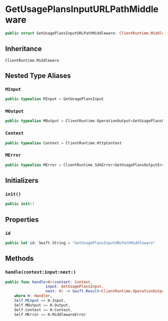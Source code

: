 # GetUsagePlansInputURLPathMiddleware

``` swift
public struct GetUsagePlansInputURLPathMiddleware: ClientRuntime.Middleware 
```

## Inheritance

`ClientRuntime.Middleware`

## Nested Type Aliases

### `MInput`

``` swift
public typealias MInput = GetUsagePlansInput
```

### `MOutput`

``` swift
public typealias MOutput = ClientRuntime.OperationOutput<GetUsagePlansOutputResponse>
```

### `Context`

``` swift
public typealias Context = ClientRuntime.HttpContext
```

### `MError`

``` swift
public typealias MError = ClientRuntime.SdkError<GetUsagePlansOutputError>
```

## Initializers

### `init()`

``` swift
public init() 
```

## Properties

### `id`

``` swift
public let id: Swift.String = "GetUsagePlansInputURLPathMiddleware"
```

## Methods

### `handle(context:input:next:)`

``` swift
public func handle<H>(context: Context,
                  input: GetUsagePlansInput,
                  next: H) -> Swift.Result<ClientRuntime.OperationOutput<GetUsagePlansOutputResponse>, MError>
    where H: Handler,
    Self.MInput == H.Input,
    Self.MOutput == H.Output,
    Self.Context == H.Context,
    Self.MError == H.MiddlewareError
```
